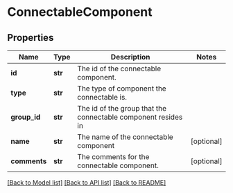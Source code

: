 # ConnectableComponent

## Properties
Name | Type | Description | Notes
------------ | ------------- | ------------- | -------------
**id** | **str** | The id of the connectable component. | 
**type** | **str** | The type of component the connectable is. | 
**group_id** | **str** | The id of the group that the connectable component resides in | 
**name** | **str** | The name of the connectable component | [optional] 
**comments** | **str** | The comments for the connectable component. | [optional] 

[[Back to Model list]](../README.md#documentation-for-models) [[Back to API list]](../README.md#documentation-for-api-endpoints) [[Back to README]](../README.md)


